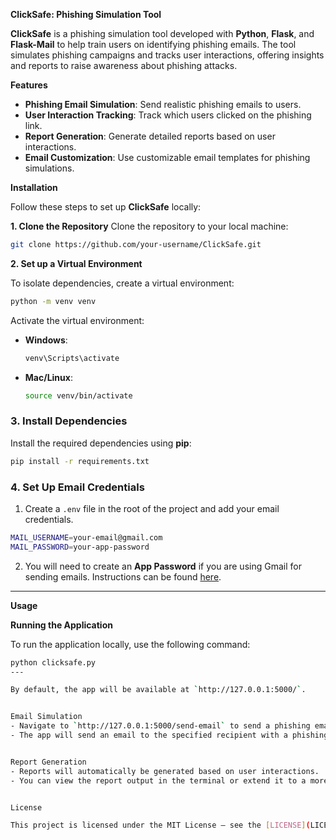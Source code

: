 **ClickSafe: Phishing Simulation Tool**

**ClickSafe** is a phishing simulation tool developed with **Python**, **Flask**, and **Flask-Mail** to help train users on identifying phishing emails. The tool simulates phishing campaigns and tracks user interactions, offering insights and reports to raise awareness about phishing attacks.

 **Features**
- **Phishing Email Simulation**: Send realistic phishing emails to users.
- **User Interaction Tracking**: Track which users clicked on the phishing link.
- **Report Generation**: Generate detailed reports based on user interactions.
- **Email Customization**: Use customizable email templates for phishing simulations.


**Installation**

Follow these steps to set up **ClickSafe** locally:

**1. Clone the Repository**
Clone the repository to your local machine:

```bash
git clone https://github.com/your-username/ClickSafe.git
```

**2. Set up a Virtual Environment**

To isolate dependencies, create a virtual environment:

```bash
python -m venv venv
```

Activate the virtual environment:

- **Windows**:
  ```bash
  venv\Scripts\activate
  ```

- **Mac/Linux**:
  ```bash
  source venv/bin/activate
  ```

### **3. Install Dependencies**

Install the required dependencies using **pip**:

```bash
pip install -r requirements.txt
```

### **4. Set Up Email Credentials**

1. Create a `.env` file in the root of the project and add your email credentials.

```bash
MAIL_USERNAME=your-email@gmail.com
MAIL_PASSWORD=your-app-password
```

2. You will need to create an **App Password** if you are using Gmail for sending emails. Instructions can be found [here](https://support.google.com/accounts/answer/185833).

---

**Usage**

**Running the Application**

To run the application locally, use the following command:

```bash
python clicksafe.py
---

By default, the app will be available at `http://127.0.0.1:5000/`.


Email Simulation
- Navigate to `http://127.0.0.1:5000/send-email` to send a phishing email.
- The app will send an email to the specified recipient with a phishing link.


Report Generation
- Reports will automatically be generated based on user interactions.
- You can view the report output in the terminal or extend it to a more user-friendly format.


License

This project is licensed under the MIT License – see the [LICENSE](LICENSE) file for details.
